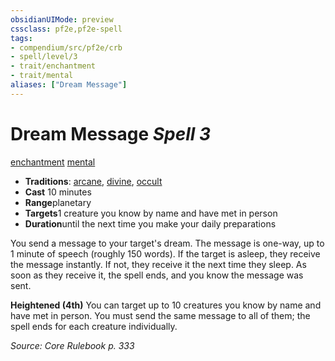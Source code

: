 ```yaml
---
obsidianUIMode: preview
cssclass: pf2e,pf2e-spell
tags:
- compendium/src/pf2e/crb
- spell/level/3
- trait/enchantment
- trait/mental
aliases: ["Dream Message"]
---
```

# Dream Message *Spell 3*   
[enchantment](/rules/traits/enchantment.md)  [mental](/rules/traits/mental.md)  

- **Traditions**: [arcane](/rules/traits/arcane.md), [divine](/rules/traits/divine.md), [occult](/rules/traits/occult.md)
- **Cast** 10 minutes 
- **Range**planetary
- **Targets**1 creature you know by name and have met in person
- **Duration**until the next time you make your daily preparations

You send a message to your target's dream. The message is one-way, up to 1 minute of speech (roughly 150 words). If the target is asleep, they receive the message instantly. If not, they receive it the next time they sleep. As soon as they receive it, the spell ends, and you know the message was sent.

**Heightened (4th)** You can target up to 10 creatures you know by name and have met in person. You must send the same message to all of them; the spell ends for each creature individually.

*Source: Core Rulebook p. 333*